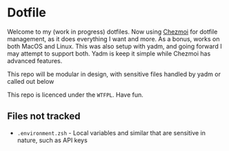 # Dotfile

Welcome to my (work in progress) dotfiles. Now using [Chezmoi](https://www.chezmoi.io/) for dotfile management, as it does everything I want and more. As a bonus, works on both MacOS and Linux. This was also setup with yadm, and going forward I may attempt to support both. Yadm is keep it simple while Chezmoi has advanced features.

This repo will be modular in design, with sensitive files handled by yadm or called out below

This repo is licenced under the `WTFPL`. Have fun.

## Files not tracked
- `.environment.zsh` - Local variables and similar that are sensitive in nature, such as API keys
